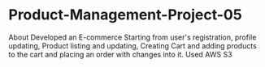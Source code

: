 # Product-Management-Project-05
About Developed an E-commerce Starting from user's registration, profile updating, Product listing and updating, Creating Cart and adding products to the cart and placing an order with changes into it. Used AWS S3 
